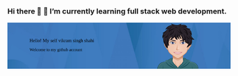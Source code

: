 ### Hi there 👋  🌱 I’m currently learning full stack web development.

![banner-iamge](https://github.com/vikramsinghshahi/vikramsinghshahi/blob/main/assets/media/oie_45L4gXRBjzNy.png)

